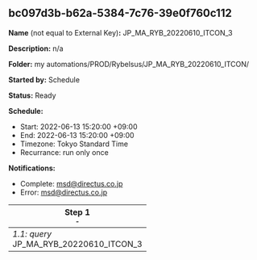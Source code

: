 ## bc097d3b-b62a-5384-7c76-39e0f760c112

**Name** (not equal to External Key)**:** JP_MA_RYB_20220610_ITCON_3

**Description:** n/a

**Folder:** my automations/PROD/Rybelsus/JP_MA_RYB_20220610_ITCON/

**Started by:** Schedule

**Status:** Ready

**Schedule:**

* Start: 2022-06-13 15:20:00 +09:00
* End: 2022-06-13 15:20:00 +09:00
* Timezone: Tokyo Standard Time
* Recurrance: run only once

**Notifications:**

* Complete: msd@directus.co.jp
* Error: msd@directus.co.jp

| Step 1<br>_<small>-</small>_ |
| --- |
| _1.1: query_<br>JP_MA_RYB_20220610_ITCON_3 |
